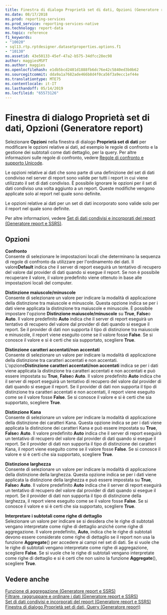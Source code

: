 ```yaml
---
title: Finestra di dialogo Proprietà set di dati, Opzioni (Generatore report) | Microsoft Docs
ms.date: 08/17/2018
ms.prod: reporting-services
ms.prod_service: reporting-services-native
ms.technology: report-data
ms.topic: reference
f1_keywords:
- "10020"
- sql13.rtp.rptdesigner.datasetproperties.options.f1
- "10130"
ms.assetid: 43e50133-45ef-47a2-b575-34dfcc28ec98
author: maggiesMSFT
ms.author: maggies
ms.openlocfilehash: e1db5bcd2401d1888fb6dc76e42c5840ed3b0b62
ms.sourcegitcommit: dda9a1a7682ade466b8d4f0ca56f3a9ecc1ef44e
ms.translationtype: MTE75
ms.contentlocale: it-IT
ms.lasthandoff: 05/14/2019
ms.locfileid: "65573126"
---
```

# <a name="dataset-properties-dialog-box-options-report-builder"></a>Finestra di dialogo Proprietà set di dati, Opzioni (Generatore report)
  Selezionare **Opzioni** nella finestra di dialogo **Proprietà set di dati** per modificare le opzioni relative ai dati, ad esempio le regole di confronto e la gestione dei subtotali come dati dettaglio, per la query. Per altre informazioni sulle regole di confronto, vedere [Regole di confronto e supporto Unicode](../../relational-databases/collations/collation-and-unicode-support.md).  
  
 Le opzioni relative ai dati che sono parte di una definizione del set di dati condiviso nel server di report sono valide per tutti i report in cui viene utilizzato il set di dati condiviso. È possibile ignorare le opzioni per il set di dati condiviso una volta aggiunto a un report. Queste modifiche vengono applicate solo al report nel quale sono definite.  
  
 Le opzioni relative ai dati per un set di dati incorporato sono valide solo per il report nel quale sono definite.  
  
 Per altre informazioni, vedere [Set di dati condivisi e incorporati del report &#40;Generatore report e SSRS&#41;](../../reporting-services/report-data/report-embedded-datasets-and-shared-datasets-report-builder-and-ssrs.md).  
  
## <a name="options"></a>Opzioni  
 **Confronto**  
 Consente di selezionare le impostazioni locali che determinano la sequenza di regole di confronto da utilizzare per l'ordinamento dei dati. Il valore**Default** indica che il server di report eseguirà un tentativo di recupero del valore dal provider di dati quando si esegue il report. Se non è possibile recuperare il valore, il valore predefinito viene ottenuto in base alle impostazioni locali del computer.  
  
 **Distinzione maiuscole/minuscole**  
 Consente di selezionare un valore per indicare la modalità di applicazione della distinzione tra maiuscole e minuscole. Questa opzione indica se per i dati viene applicata la distinzione tra maiuscole e minuscole. È possibile impostare l'opzione **Distinzione maiuscole/minuscole** su **True**, **False**o **Auto**. Il valore predefinito **Auto** indica che il server di report eseguirà un tentativo di recupero del valore dal provider di dati quando si esegue il report. Se il provider di dati non supporta il tipo di distinzione tra maiuscole e minuscole, il report viene eseguito come se il valore fosse **False**. Se si conosce il valore e si è certi che sia supportato, scegliere **True**.  
  
 **Distinzione caratteri accentati/non accentati**  
 Consente di selezionare un valore per indicare la modalità di applicazione della distinzione tra caratteri accentati e non accentati. L'opzione**Distinzione caratteri accentati/non accentati** indica se per i dati viene applicata la distinzione tra caratteri accentati e non accentati e può essere impostata su **True**, **False**o **Auto**. Il valore predefinito **Auto** indica che il server di report eseguirà un tentativo di recupero del valore dal provider di dati quando si esegue il report. Se il provider di dati non supporta il tipo di distinzione tra caratteri accentati e non accentati, il report viene eseguito come se il valore fosse **False**. Se si conosce il valore e si è certi che sia supportato, scegliere **True**.  
  
 **Distinzione Kana**  
 Consente di selezionare un valore per indicare la modalità di applicazione della distinzione dei caratteri Kana. Questa opzione indica se per i dati viene applicata la distinzione dei caratteri Kana e può essere impostata su **True**, **False**o **Auto**. Il valore predefinito **Auto** indica che il server di report eseguirà un tentativo di recupero del valore dal provider di dati quando si esegue il report. Se il provider di dati non supporta il tipo di distinzione dei caratteri Kana, il report viene eseguito come se il valore fosse **False**. Se si conosce il valore e si è certi che sia supportato, scegliere **True**.  
  
 **Distinzione larghezza**  
 Consente di selezionare un valore per indicare la modalità di applicazione della distinzione della larghezza. Questa opzione indica se per i dati viene applicata la distinzione della larghezza e può essere impostata su **True**, **False**o **Auto**. Il valore predefinito **Auto** indica che il server di report eseguirà un tentativo di recupero del valore dal provider di dati quando si esegue il report. Se il provider di dati non supporta il tipo di distinzione della larghezza, il report viene eseguito come se il valore fosse **False**. Se si conosce il valore e si è certi che sia supportato, scegliere **True**.  
  
 **Interpretare i subtotali come righe di dettaglio**  
 Selezionare un valore per indicare se si desidera che le righe di subtotali vengano interpretate come righe di dettaglio anziché come righe di aggregazione. Il valore predefinito, **Auto**, indica che le righe di subtotali devono essere considerate come righe di dettaglio se il report non usa la funzione **Aggregate**() per accedere ai campi nel set di dati. Se si vuole che le righe di subtotali vengano interpretate come righe di aggregazione, scegliere **False**. Se si vuole che le righe di subtotali vengano interpretate come righe di dettaglio e si è certi che non usino la funzione **Aggregate**(), scegliere **True**.  
  
## <a name="see-also"></a>Vedere anche  
 [Funzione di aggregazione &#40;Generatore report e SSRS&#41;](../../reporting-services/report-design/report-builder-functions-aggregate-function.md)   
 [Filtrare, raggruppare e ordinare i dati &#40;Generatore report e SSRS&#41;](../../reporting-services/report-design/filter-group-and-sort-data-report-builder-and-ssrs.md)   
 [Set di dati condivisi e incorporati del report &#40;Generatore report e SSRS&#41;](../../reporting-services/report-data/report-embedded-datasets-and-shared-datasets-report-builder-and-ssrs.md)   
 [Finestra di dialogo Proprietà set di dati, Query &#40;Generatore report&#41;](../../reporting-services/report-data/dataset-properties-dialog-box-query-report-builder.md)  
  
  
